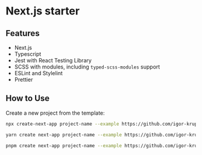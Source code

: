 # Next.js starter

## Features

- Next.js
- Typescript
- Jest with React Testing Library
- SCSS with modules, including `typed-scss-modules` support
- ESLint and Stylelint
- Prettier

## How to Use

Create a new project from the template:

```bash
npx create-next-app project-name --example https://github.com/igor-krupenja/next-starter
```

```bash
yarn create next-app project-name --example https://github.com/igor-krupenja/next-starter
```

```bash
pnpm create next-app project-name --example https://github.com/igor-krupenja/next-starter
```
